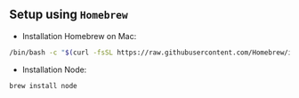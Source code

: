 ## Setup using `Homebrew`
- Installation Homebrew on Mac:
```bash
/bin/bash -c "$(curl -fsSL https://raw.githubusercontent.com/Homebrew/install/HEAD/install.sh)"
```

- Installation Node:
```bash
brew install node
```


